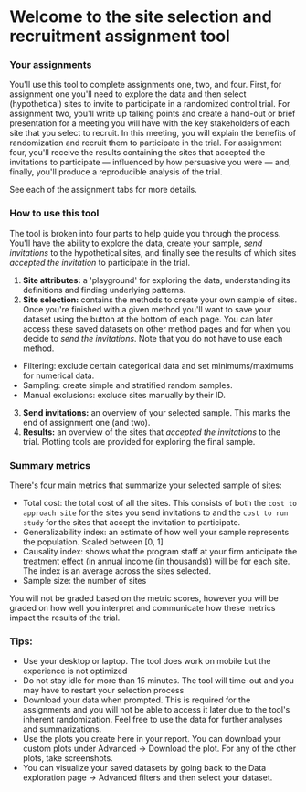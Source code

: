 # Welcome to the site selection and recruitment assignment tool
### Your assignments

You'll use this tool to complete assignments one, two, and four. First, for assignment one you'll need to explore the data and then select (hypothetical) sites to invite to participate in a randomized control trial. For assignment two, you'll write up talking points and create a hand-out or brief presentation for a meeting you will have with the key stakeholders of each site that you select to recruit. In this meeting, you will explain the benefits of randomization and recruit them to participate in the trial. For assignment four, you'll receive the results containing the sites that accepted the invitations to participate — influenced by how persuasive you were  — and, finally, you'll produce a reproducible analysis of the trial.

See each of the assignment tabs for more details.

### How to use this tool
The tool is broken into four parts to help guide you through the process. You'll have the ability to explore the data, create your sample, _send invitations_ to the hypothetical sites, and finally see the results of which sites _accepted the invitation_ to participate in the trial.

1. **Site attributes:** a 'playground' for exploring the data, understanding its definitions and finding underlying patterns.
2. **Site selection:** contains the methods to create your own sample of sites. Once you're finished with a given method you'll want to save your dataset using the button at the bottom of each page. You can later access these saved datasets on other method pages and for when you decide to _send the invitations_. Note that you do not have to use each method.
  - Filtering: exclude certain categorical data and set minimums/maximums for numerical data.
  - Sampling: create simple and stratified random samples.
  - Manual exclusions: exclude sites manually by their ID.
3. **Send invitations:** an overview of your selected sample. This marks the end of assignment one (and two).
4. **Results:** an overview of the sites that _accepted the invitations_ to the trial. Plotting tools are provided for exploring the final sample.

### Summary metrics
There's four main metrics that summarize your selected sample of sites:
- Total cost: the total cost of all the sites. This consists of both the `cost to approach site` for the sites you send invitations to and the `cost to run study` for the sites that accept the invitation to participate.
- Generalizability index: an estimate of how well your sample represents the population. Scaled between [0, 1]
- Causality index: shows what the program staff at your firm anticipate the treatment effect (in annual income (in thousands)) will be for each site. The index is an average across the sites selected.
- Sample size: the number of sites

You will not be graded based on the metric scores, however you will be graded on how well you interpret and communicate how these metrics impact the results of the trial.

### Tips: 
- Use your desktop or laptop. The tool does work on mobile but the experience is not optimized
- Do not stay idle for more than 15 minutes. The tool will time-out and you may have to restart your selection process
- Download your data when prompted. This is required for the assignments and you will not be able to access it later due to the tool's inherent randomization. Feel free to use the data for further analyses and summarizations.
- Use the plots you create here in your report. You can download your custom plots under Advanced -> Download the plot. For any of the other plots, take screenshots.
- You can visualize your saved datasets by going back to the Data exploration page -> Advanced filters and then select your dataset.

<br>
<br>
<br>
